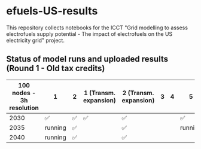 # efuels-US-results

This repository collects notebooks for the ICCT "Grid modelling to assess electrofuels supply potential - The impact of electrofuels on the US electricity grid" project.

## Status of model runs and uploaded results (Round 1 - Old tax credits)

| 100 nodes - 3h resolution | 1      | 2      | 1 (Transm. expansion) | 2 (Transm. expansion) | 3 | 4 | 5      | 6      | 7 | 8 | 9 | 10  | 10 (Transm. expansion) |
|---------------------------|--------|--------|------------------------|------------------------|---|---|--------|--------|---|---|---|------|--------------------------|
| 2030                      | ✅     | ✅     | ✅                     | ✅                     |   |   | ✅     | ✅     |   |   |   |      | ✅                        |
| 2035                      | running| ✅     |                        | ✅                     |   |   | running| ✅     |   |   |   |      | ✅                        |
| 2040                      | running| ✅     |                        | ✅                     |   |   | | running|   |   |   |      |                          |

